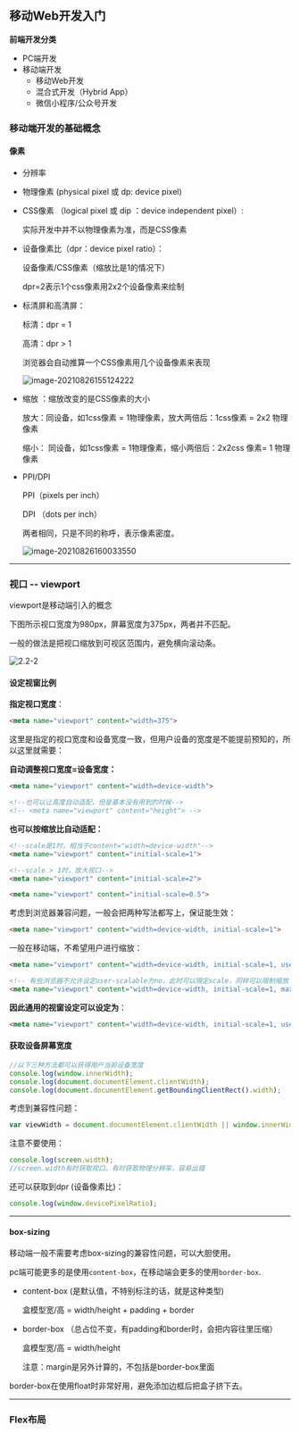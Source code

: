 ## 移动Web开发入门

**前端开发分类**

- PC端开发
- 移动端开发
  - 移动Web开发
  - 混合式开发（Hybrid App）
  - 微信小程序/公众号开发



### 移动端开发的基础概念

#### 像素

- 分辨率

- 物理像素 (physical pixel 或 dp: device pixel)

- CSS像素 （logical pixel 或 dip ：device independent pixel）: 

  实际开发中并不以物理像素为准，而是CSS像素

- 设备像素比（dpr：device pixel ratio）：

  设备像素/CSS像素（缩放比是1的情况下）

  dpr=2表示1个css像素用2x2个设备像素来绘制

- 标清屏和高清屏：

  标清：dpr = 1

  高清：dpr > 1

  浏览器会自动推算一个CSS像素用几个设备像素来表现

  ![image-20210826155124222](http://yunabell-image-repository.oss-cn-shanghai.aliyuncs.com/img/image-20210826155124222.png)

- 缩放 ：缩放改变的是CSS像素的大小

  放大：同设备，如1css像素 = 1物理像素，放大两倍后：1css像素 = 2x2 物理像素

  缩小： 同设备，如1css像素 = 1物理像素，缩小两倍后：2x2css 像素= 1 物理像素

- PPI/DPI

  PPI（pixels per inch）

  DPI （dots per inch）

  两者相同，只是不同的称呼，表示像素密度。

  ![image-20210826160033550](http://yunabell-image-repository.oss-cn-shanghai.aliyuncs.com/img/image-20210826160033550.png)



****



### 视口 -- viewport

viewport是移动端引入的概念

下图所示视口宽度为980px，屏幕宽度为375px，两者并不匹配。

一般的做法是把视口缩放到可视区范围内，避免横向滚动条。

![2.2-2](http://yunabell-image-repository.oss-cn-shanghai.aliyuncs.com/img/2.2-2.png)



#### 设定视窗比例

**指定视口宽度**：

```html
<meta name="viewport" content="width=375">
```

这里是指定的视口宽度和设备宽度一致，但用户设备的宽度是不能提前预知的，所以这里就需要：

**自动调整视口宽度=设备宽度：**

```html
<meta name="viewport" content="width=device-width">

<!--也可以让高度自动适配，但是基本没有用到的时候-->
<!-- <meta name="viewport" content="height"> -->
```

**也可以按缩放比自动适配：**

```html
<!--scale是1时，相当于content="width=device-width"-->
<meta name="viewport" content="initial-scale=1">

<!--scale > 1时，放大视口-->
<meta name="viewport" content="initial-scale=2">

<meta name="viewport" content="initial-scale=0.5">
```

考虑到浏览器兼容问题，一般会把两种写法都写上，保证能生效：

```html
<meta name="viewport" content="width=device-width, initial-scale=1">
```

一般在移动端，不希望用户进行缩放：

```html
<meta name="viewport" content="width=device-width, initial-scale=1, user-scalable=no">

<!-- 有些浏览器不允许设定user-scalable为no，此时可以限定scale，同样可以限制缩放 -->
<meta name="viewport" content="width=device-width, initial-scale=1, maximum-scale=1, minimum-scale=1">
```

**因此通用的视窗设定可以设定为**：

```html
<meta name="viewport" content="width=device-width, initial-scale=1, user-scalable=no, maximum-scale=1, minimum-scale=1">
```



#### 获取设备屏幕宽度

```javascript
//以下三种方法都可以获得用户当前设备宽度
console.log(window.innerWidth);
console.log(document.documentElement.clientWidth);
console.log(document.documentElement.getBoundingClientRect().width);
```

考虑到兼容性问题：

```javascript
var viewWidth = document.documentElement.clientWidth || window.innerWidth;
```

注意不要使用：

```javascript
console.log(screen.width);
//screen.width有时获取视口，有时获取物理分辨率，容易出错
```

还可以获取到dpr (设备像素比)：

```javascript
console.log(window.devicePixelRatio);
```



****

#### box-sizing

移动端一般不需要考虑box-sizing的兼容性问题，可以大胆使用。

pc端可能更多的是使用`content-box`，在移动端会更多的使用`border-box`.

- content-box (是默认值，不特别标注的话，就是这种类型)

  盒模型宽/高 = width/height + padding + border

- border-box （总占位不变，有padding和border时，会把内容往里压缩）

  盒模型宽/高 = width/height

  注意：margin是另外计算的，不包括是border-box里面

border-box在使用float时非常好用，避免添加边框后把盒子挤下去。



****

### Flex布局

